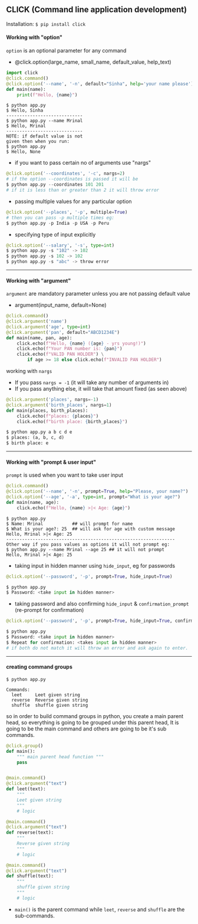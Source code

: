 ## CLICK (Command line application development)

Installation: `$ pip install click`

#### Working with "option"
`option` is an optional parameter for any command
- @click.option(large_name, small_name, default_value, help_text)
```python
import click
@click.command()
@click.option('--name', '-n', default="Sinha", help='your name please')
def main(name):
    print(f"Hello, {name}")
```
```shell
$ python app.py
$ Hello, Sinha
-----------------------------
$ python app.py --name Mrinal
$ Hello, Mrinal
-----------------------------
NOTE: if default value is not
given then when you run:
$ python app.py
$ Hello, None
```
- if you want to pass certain no of arguments use "nargs"
```python
@click.option('--coordinates', '-c', nargs=2)
# if the option --coordinates is passed it will be
$ python app.py --coordinates 101 201
# if it is less than or greater than 2 it will throw error
```
- passing multiple values for any particular option
```python
@click.option('--places', '-p', multiple=True)
# then you can pass -p multiple times eg:
$ python app.py -p India -p USA -p Peru
```
- specifying type of input explicitly
```python
@click.option('--salary', '-s', type=int)
$ python app.py -s "102" -> 102
$ python app.py -s 102 -> 102
$ python app.py -s "abc" -> throw error
```
----------------------------------------------------
#### Working with "argument"
`argument` are mandatory parameter unless you are not passing default value
- argument(input_name, default=None)
```python
@click.command()
@click.argument('name')
@click.argument('age', type=int)
@click.argument('pan', default="ABCD1234E")
def main(name, pan, age):
    click.echo(f"Hello, {name} ({age} - yrs young!)")
    click.echo(f"Your PAN number is: {pan}")
    click.echo(f"VALID PAN HOLDER") \
        if age >= 18 else click.echo(f"INVALID PAN HOLDER")
```
working with `nargs`
- If you pass `nargs = -1` (it will take any number of arguments in)
- If you pass anything else, it will take that amount fixed (as seen above)
```python
@click.argument('places', nargs=-1)
@click.argument('birth_places', nargs=1)
def main(places, birth_places):
    click.echo(f"places: {places}")
    click.echo(f"birth place: {birth_places}")

$ python app.py a b c d e
$ places: (a, b, c, d)
$ birth place: e
```
------------------------
#### Working with "prompt & user input"
`prompt` is used when you want to take user input
```python
@click.command()
@click.option('--name', '-n', prompt=True, help="Please, your name?")
@click.option('--age', '-a', type=int, prompt="What is your age?")
def main(name, age):
    click.echo(f"Hello, {name} >|< Age: {age}")
```
```shell
$ python app.py
$ Name: Mrinal           ## will prompt for name
$ What is your age?: 25  ## will ask for age with custom message
Hello, Mrinal >|< Age: 25
----------------------------------------------------------------
Other way if you pass values as options it will not prompt eg:
$ python app.py --name Mrinal --age 25 ## it will not prompt
Hello, Mrinal >|< Age: 25
```
- taking input in hidden manner using `hide_input`, eg for passwords
```python
@click.option('--password', '-p', prompt=True, hide_input=True)

$ python app.py
$ Password: <take input in hidden manner>
```
- taking password and also confirming `hide_input` & `confirmation_prompt` (re-prompt for confirmation)
```python
@click.option('--password', '-p', prompt=True, hide_input=True, confirmation_prompt=True)

$ python app.py
$ Password: <take input in hidden manner>
$ Repeat for confirmation: <takes input in hidden manner>
# if both do not match it will throw an error and ask again to enter.
```

---------------------------------------------------------------
#### creating command groups
```shell
$ python app.py

Commands:
  leet     Leet given string
  reverse  Reverse given string
  shuffle  shuffle given string
```
so in order to build command groups in python, you create a main
parent head, so everything is going to be grouped under this
parent head, It is going to be the main command and others are
going to be it's sub commands.

```python
@click.group()
def main():
    """ main parent head function """
    pass


@main.command()
@click.argument("text")
def leet(text):
    """
    Leet given string
    """
    # logic

@main.command()
@click.argument("text")
def reverse(text):
    """
    Reverse given string
    """
    # logic

@main.command()
@click.argument("text")
def shuffle(text):
    """
    shuffle given string
    """
    # logic
```
- `main()` is the parent command while `leet`, `reverse` and `shuffle` are the sub-commands.
